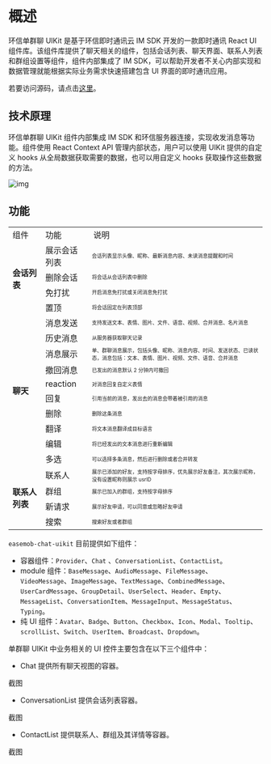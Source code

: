 # 概述

<Toc />

环信单群聊 UIKit 是基于环信即时通讯云 IM SDK 开发的一款即时通讯 React UI 组件库。该组件库提供了聊天相关的组件，包括会话列表、聊天界面、联系人列表和群组设置等组件，组件内部集成了 IM SDK，可以帮助开发者不关心内部实现和数据管理就能根据实际业务需求快速搭建包含 UI 界面的即时通讯应用。

若要访问源码，请点击[这里](https://github.com/easemob/Easemob-UIKit-web/tree/main)。

## 技术原理

环信单群聊 UIKit 组件内部集成 IM SDK 和环信服务器连接，实现收发消息等功能。组件使用 React Context API 管理内部状态，用户可以使用 UIKit 提供的自定义 hooks 从全局数据获取需要的数据，也可以用自定义 hooks 获取操作这些数据的方法。

![img](@static/images/uikit/chatweb/uikit.png)

## 功能

<table>
    <tr>
        <td>组件</td>
        <td>功能</td>
        <td>说明</td>
    </tr>
   <tr>
      <td rowspan="5" style=font-weight:bold>会话列表</td>
   </tr>
   <tr>
      <td>展示会话列表</td>
      <td style=font-size:10px>会话列表显示头像、昵称、最新消息内容、未读消息提醒和时间</td>
   </tr>
   <tr>
      <td>删除会话</td>
      <td style=font-size:10px>将会话从会话列表中删除</td>
   </tr>
   <tr>
      <td>免打扰</td>
      <td style=font-size:10px>开启消息免打扰或关闭消息免打扰</td>
   </tr>
   <tr>
      <td>置顶</td>
      <td style=font-size:10px>将会话固定在列表顶部</td>
   </tr>
    <tr>
      <td rowspan="11" style=font-weight:bold>聊天</td>
   </tr>
   <tr>
      <td>消息发送</td>
      <td style=font-size:10px>支持发送文本、表情、图片、文件、语音、视频、合并消息、名片消息</td>
   </tr>
   <tr>
      <td>历史消息</td>
      <td style=font-size:10px>从服务器获取聊天记录</td>
   </tr>
   <tr>
      <td>消息展示</td>
      <td style=font-size:10px>单、群聊消息展示，包括头像、昵称、消息内容、时间、发送状态、已读状态，消息包括：文本、表情、图片、视频、文件、语音、合并消息</td>
   </tr>
   <tr>
      <td>撤回消息</td>
      <td style=font-size:10px>已发出的消息默认 2 分钟内可撤回</td>
   </tr>
   <tr>
      <td>reaction</td>
      <td style=font-size:10px>对消息回复自定义表情</td>
   </tr>
   <tr>
      <td>回复</td>
      <td style=font-size:10px>引用当前的消息，发出去的消息会带着被引用的消息</td>
   </tr>
   <tr>
      <td>删除</td>
      <td style=font-size:10px>删除这条消息</td>
   </tr>
   <tr>
      <td>翻译</td>
      <td style=font-size:10px>将文本消息翻译成目标语言</td>
   </tr>
   <tr>
      <td>编辑</td>
      <td style=font-size:10px>将已经发出的文本消息进行重新编辑</td>
   </tr>
   <tr>
      <td>多选</td>
      <td style=font-size:10px>可以选择多条消息，然后进行删除或者合并转发</td>
   </tr>
   <tr>
      <td rowspan="5" style=font-weight:bold>联系人列表</td>
   </tr>
   <tr>
      <td>联系人</td>
      <td style=font-size:10px>展示已添加的好友，支持按字母排序，优先展示好友备注，其次展示昵称，没有设置昵称则展示 usrID</td>
   </tr>
   <tr>
      <td>群组</td>
      <td style=font-size:10px>展示已加入的群组，支持按字母排序</td>
   </tr>
   <tr>
      <td>新请求</td>
      <td style=font-size:10px>展示好友申请，可以同意或忽略好友申请</td>
   </tr>
   <tr>
      <td>搜索</td>
      <td style=font-size:10px>搜索好友或者群组</td>
   </tr>
</table>

`easemob-chat-uikit` 目前提供如下组件：

- 容器组件：`Provider`、`Chat` 、`ConversationList`、`ContactList`。
- module 组件：`BaseMessage`、`AudioMessage`、`FileMessage`、 `VideoMessage`、`ImageMessage`、`TextMessage`、`CombinedMessage`、`UserCardMessage`、`GroupDetail`、`UserSelect`、`Header`、`Empty`、`MessageList`、`ConversationItem`、`MessageInput`、`MessageStatus`、`Typing`。
- 纯 UI 组件：`Avatar`、`Badge`、`Button`、`Checkbox`、`Icon`、`Modal`、`Tooltip`、`scrollList`、`Switch`、`UserItem`、`Broadcast`、`Dropdown`。

单群聊 UIKit 中业务相关的 UI 控件主要包含在以下三个组件中：

- Chat 提供所有聊天视图的容器。

截图

- ConversationList 提供会话列表容器。

截图

- ContactList 提供联系人、群组及其详情等容器。

截图
